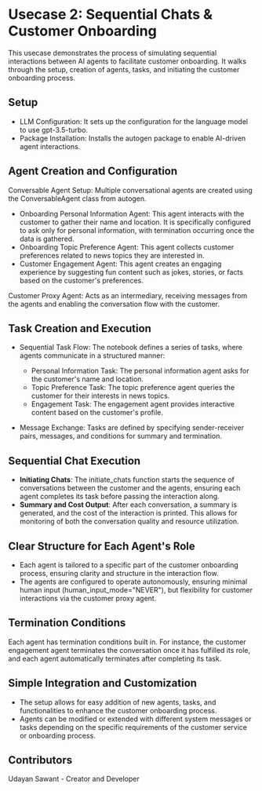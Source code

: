 # Usecase 2: Sequential Chats & Customer Onboarding

This usecase demonstrates the process of simulating sequential interactions between AI agents to facilitate customer
onboarding. It walks through the setup, creation of agents, tasks, and initiating the customer onboarding process.

## Setup

- LLM Configuration: It sets up the configuration for the language model to use gpt-3.5-turbo.
- Package Installation: Installs the autogen package to enable AI-driven agent interactions.

## Agent Creation and Configuration

Conversable Agent Setup: Multiple conversational agents are created using the ConversableAgent class from autogen.

- Onboarding Personal Information Agent: This agent interacts with the customer to gather their name and location. It is
  specifically configured to ask only for personal information, with termination occurring once the data is gathered.
- Onboarding Topic Preference Agent: This agent collects customer preferences related to news topics they are interested
  in.
- Customer Engagement Agent: This agent creates an engaging experience by suggesting fun content such as jokes, stories,
  or facts based on the customer's preferences.

Customer Proxy Agent: Acts as an intermediary, receiving messages from the agents and enabling the conversation flow
with the customer.

## Task Creation and Execution

- Sequential Task Flow: The notebook defines a series of tasks, where agents communicate in a structured manner:
    - Personal Information Task: The personal information agent asks for the customer's name and location.
    - Topic Preference Task: The topic preference agent queries the customer for their interests in news topics.
    - Engagement Task: The engagement agent provides interactive content based on the customer's profile.

- Message Exchange: Tasks are defined by specifying sender-receiver pairs, messages, and conditions for summary and
  termination.

## Sequential Chat Execution

- **Initiating Chats**: The initiate_chats function starts the sequence of conversations between the customer and the
  agents, ensuring each agent completes its task before passing the interaction along.
- **Summary and Cost Output**: After each conversation, a summary is generated, and the cost of the interaction is
  printed. This allows for monitoring of both the conversation quality and resource utilization.

## Clear Structure for Each Agent's Role

- Each agent is tailored to a specific part of the customer onboarding process, ensuring clarity and structure in the
  interaction flow.
- The agents are configured to operate autonomously, ensuring minimal human input (human_input_mode="NEVER"), but
  flexibility for customer interactions via the customer proxy agent.

## Termination Conditions

Each agent has termination conditions built in. For instance, the customer engagement agent terminates the conversation
once it has fulfilled its role, and each agent automatically terminates after completing its task.

## Simple Integration and Customization

- The setup allows for easy addition of new agents, tasks, and functionalities to enhance the customer onboarding
  process.
- Agents can be modified or extended with different system messages or tasks depending on the specific requirements of
  the customer service or onboarding process.

## Contributors

Udayan Sawant - Creator and Developer